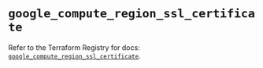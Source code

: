# `google_compute_region_ssl_certificate`

Refer to the Terraform Registry for docs: [`google_compute_region_ssl_certificate`](https://registry.terraform.io/providers/hashicorp/google/6.48.0/docs/resources/compute_region_ssl_certificate).
